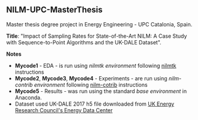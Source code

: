 ## NILM-UPC-MasterThesis
Master thesis degree project in Energy Engineering - UPC Catalonia, Spain.
            
**Title**: "Impact of Sampling Rates for State-of-the-Art NILM: A Case Study with Sequence-to-Point Algorithms and the UK-DALE Dataset".

**Notes**
- **Mycode1** - EDA - is run using _nilmtk environment_ following [nilmtk](https://github.com/nilmtk/nilmtk) instructions
- **Mycode2**, **Mycode3**, **Mycode4** - Experiments - are run using _nilm-contrib environment_ following [nilm-cotrib](https://github.com/nilmtk/nilmtk-contrib) instructions
- **Mycode5** - Results - was run using the standard _base environment_ in Anaconda.
- Dataset used UK-DALE 2017 h5 file downloaded from [UK Energy Research Council's Energy Data Center](https://data.ukedc.rl.ac.uk/browse/edc/efficiency/residential/EnergyConsumption/Domestic/UK-DALE-2017/UK-DALE-FULL-disaggregated)
